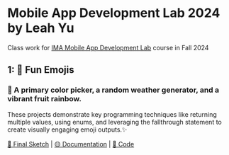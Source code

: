 # Mobile App Development Lab 2024 by Leah Yu
Class work for [IMA Mobile App Development Lab](https://github.com/molab-itp/content-2024-09/blob/main/README.md) course in Fall 2024


## 1: 🎨 Fun Emojis

### 🌈 A primary color picker, a random weather generator, and a vibrant fruit rainbow.

These projects demonstrate key programming techniques like returning multiple values, using enums, and leveraging the fallthrough statement to create visually engaging emoji outputs.✨

[🔴 Final Sketch](https://github.com/Leahhha/molab-2024-09-Leah/blob/main/w1/w1_fun_emojis.png) | [🟡 Documentation](https://www.notion.so/Fun-Emojis-71f7d9d2a729438f836d7b4d0f8a16cf) | [🔵 Code](https://github.com/Leahhha/molab-2024-09-Leah/tree/main/w1)

